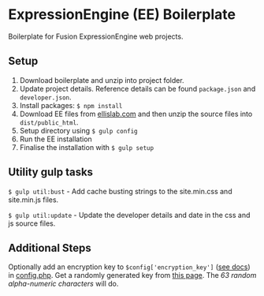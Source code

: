 # ExpressionEngine (EE) Boilerplate

Boilerplate for Fusion ExpressionEngine web projects.

## Setup

1. Download boilerplate and unzip into project folder.
2. Update project details. Reference details can be found `package.json` and `developer.json`.
3. Install packages: `$ npm install`
4. Download EE files from [ellislab.com](https://store.ellislab.com/manage) and then unzip the source files into `dist/public_html`.
5. Setup directory using `$ gulp config`
6. Run the EE installation
7. Finalise the installation with `$ gulp setup`

## Utility gulp tasks

`$ gulp util:bust` - Add cache busting strings to the site.min.css and site.min.js files.

`$ gulp util:update` - Update the developer details and date in the css and js source files.

## Additional Steps

Optionally add an encryption key to `$config['encryption_key']` ([see docs](https://docs.expressionengine.com/v2/general/system_configuration_overrides.html#encryption-key)) in [config.php](src/config.php#L30). Get a randomly generated key from [this page](https://www.grc.com/passwords.htm). The *63 random alpha-numeric characters* will do.

